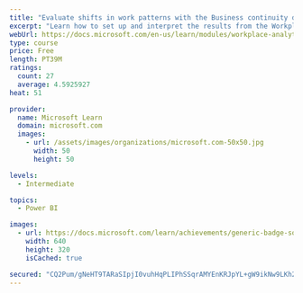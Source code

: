 ```yaml
---
title: "Evaluate shifts in work patterns with the Business continuity dashboard in Microsoft Workplace Analytics"
excerpt: "Learn how to set up and interpret the results from the Workplace Analytics Power BI Business continuity dashboard. Generate insights from the behavioral data to help navigate shifts in employee and team work patterns."
webUrl: https://docs.microsoft.com/en-us/learn/modules/workplace-analytics-business-continuity/
type: course
price: Free
length: PT39M
ratings:
  count: 27
  average: 4.5925927
heat: 51

provider:
  name: Microsoft Learn
  domain: microsoft.com
  images:
    - url: /assets/images/organizations/microsoft.com-50x50.jpg
      width: 50
      height: 50

levels:
  - Intermediate

topics:
  - Power BI

images:
  - url: https://docs.microsoft.com/learn/achievements/generic-badge-social.png
    width: 640
    height: 320
    isCached: true

secured: "CQ2Pum/gNeHT9TARaSIpjI0vuhHqPLIPhSSqrAMYEnKRJpYL+gW9ikNw9LKh23iKuESPBmTfHWhH29k0QY0UFd/jvbrIPUWiv/ZwooDDMht/GMvDOwK9zMWwt3WoYNeBAUIl0x7jwwkrwB4Fk51ZvNMr/lpTMIOm54OMLGrvUiGUdHXJzjH7VKTFuPcgka/Vp2MXnpiL3TyYqeGAX0kxc0hrrcqBBMVV9axNldkkQvpA8prUsZJJ+S8FUXJLMzXSb1FlLWY737YhwUYoYgGWreeQJXEpsINNx5R+du5K308WsrJq0bCwFvzEDzzUB8ypeW7Qwy6+lx+3XItDru4Q5CoZ+XuUMbzbp50eDVlUDoZmgbrHN0tzvlDg4fpTjB1wSDewW7Mg73Ly/qjBxmQO4KCsZRjIhaq+XIPtdCthsKw=;ZqCCN+0ejBLZ31zsvJ14JQ=="
---
```


